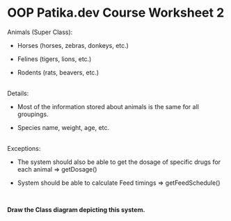 # OOP Patika.dev Course Worksheet 2
Animals (Super Class):

- Horses (horses, zebras, donkeys, etc.)

- Felines (tigers, lions, etc.)

- Rodents (rats, beavers, etc.)
<br>
Details:

- Most of the information stored about animals is the same for all groupings.

- Species name, weight, age, etc.

<br>
Exceptions:

* The system should also be able to get the dosage of specific drugs for each animal => getDosage()

* System should be able to calculate Feed timings => getFeedSchedule()

<br>
  
<b>Draw the Class diagram depicting this system.</b>
